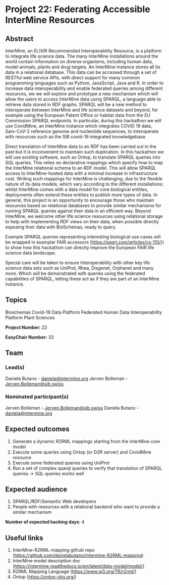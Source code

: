 # Project 22: Federating Accessible InterMine Resources

## Abstract

InterMine, an ELIXIR Recommended Interoperability Resource, is a platform to integrate life science data. The many InterMine installations around the world contain information on diverse organisms, including human data, model animals, plants and drug targets. An InterMine instance stores all its data in a relational database. This data can be accessed through a set of RESTful web service APIs, with direct support for many common programming languages such as Python, JavaScript, Java and R. In order to increase data interoperability and enable federated queries among different resources, we we will explore and prototype a new mechanism which will allow the users to access InterMine data using SPARQL, a language able to retrieve data stored in RDF graphs. SPARQL will be a new method to interoperate between InterMine and life science datasets and beyond, for example using the European Patent Office or habitat data from the EU Commission SPARQL endpoints. In particular, during this hackathon we will use CovidMine, an InterMine instance which integrates COVID 19 data, Sars-CoV-2 reference genome and nucleotide sequences, to interoperate with resources such as the SIB covid-19 integrated knowledgebase.

Direct translation of InterMine data to an RDF has been carried out in the past but it is inconvenient to maintain such duplication. In this hackathon we will use existing software, such as Ontop, to translate SPARQL queries into SQL queries. This relies on declarative mappings which specify how to map the InterMine relational schema to an RDF model. This will allow SPARQL access to InterMine-hosted data with a minimal increase in infrastructure cost. Writing such mappings for InterMine is challenging, due to the flexible nature of its data models, which vary according to the different installations: whilst InterMine comes with a data model for core biological entities, deployments often extend these entities to publish more types of data.
In general, this project is an opportunity to encourage those who maintain resources based on relational databases to provide similar mechanisms for running SPARQL queries against their data in an efficient way.
Beyond InterMine, we welcome other life science resources using relational storage to help with implementing RDF views on their data, when possible directly exposing their data with BioSchemas, ready to query.

Example SPARQL queries representing interesting biological use cases will be wrapped in examplar FAIR accessors (https://peerj.com/articles/cs-110/)) to show how this hackathon can directly improve the European FAIR life science data landscape.

Special care will be taken to ensure Interoperability with other key life science data sets such as UniProt, Rhea, Disgenet, Orphanet and many more. Which will be demonstrated with queries using the federated capabilities of SPARQL, letting these act as if they are part of an InterMine instance.


## Topics

Bioschemas
 Covid-19
 Data Platform
 Federated Human Data
 Interoperability Platform
 Plant Sciences

**Project Number:** 22



**EasyChair Number:** 33

## Team

### Lead(s)

Daniela Butano - daniela@intermine.org
 Jerven Bolleman - Jerven.Bolleman@sib.swiss

### Nominated participant(s)

Jerven Bolleman - Jerven.Bolleman@sib.swiss
 Daniela Butano - daniela@intermine.org

## Expected outcomes

1. Generate a dynamic R2RML mappings starting from the InterMine core model
 2. Execute some queries using Ontop (or D2R server) and CovidMine resource
 3. Execute some federated queries using UniProt
 4. Run a set of complex sparql queries to verify that translation of SPARQL queries -> SQL queries works well

## Expected audience

1. SPARQL/RDF/Semantic Web developers
 2. People with resources with a relational backend who want to provide a similar mechanism

**Number of expected hacking days**: 4

## Useful links
1. InterMine-R2RML-mapping github repo (https://github.com/danielabutano/intermine-R2RML-mapping)
 2. InterMine model description doc (https://intermine.readthedocs.io/en/latest/data-model/model/)
 3. R2RML Mapping Language (https://www.w3.org/TR/r2rml/)
 4. Ontop (https://ontop-vkg.org/)
